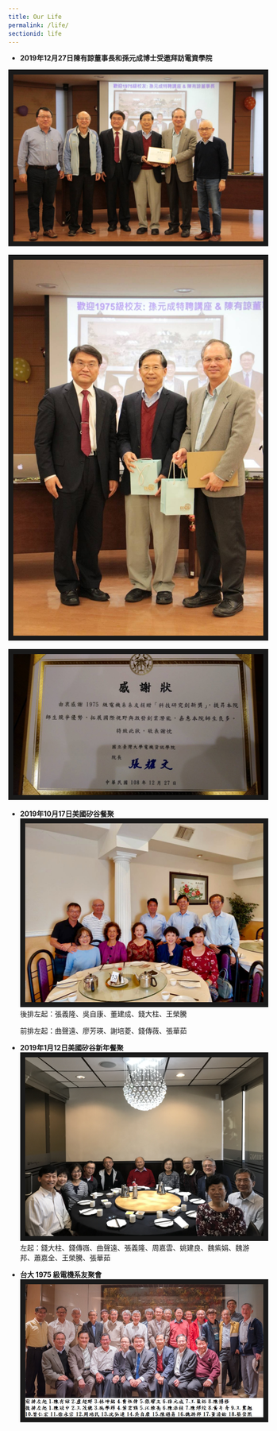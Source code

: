 ```yaml
---
title: Our Life
permalink: /life/
sectionid: life
---
```

- **2019年12月27日陳有諒董事長和孫元成博士受邀拜訪電資學院**

<img src="/img/陳有諒董事長和孫元成博士受邀拜訪電資學院1.jpg"
alt="陳有諒董事長和孫元成博士受邀拜訪電資學院1" border="10" />

<img src="/img/陳有諒董事長和孫元成博士受邀拜訪電資學院2.jpg"
alt="陳有諒董事長和孫元成博士受邀拜訪電資學院2" border="10" />

<img src="/img/陳有諒董事長和孫元成博士受邀拜訪電資學院3.jpg"
alt="陳有諒董事長和孫元成博士受邀拜訪電資學院3" border="10" />

- **2019年10月17日美國矽谷餐聚**
<img src="/img/20191017FullSizeRender.jpg"
alt="2019年10月17日美國矽谷餐聚" border="10" />
  後排左起：張義隆、吳自康、董建成、錢大柱、王榮騰

  前排左起：曲聲遠、廖芳瑛、謝培菱、錢傳薇、張華茹

- **2019年1月12日美國矽谷新年餐聚**
<img src="/img/2019年1月12日美國矽谷新年餐聚.jpg"
alt="2019年1月12日美國矽谷新年餐聚" border="10" />
  左起：錢大柱、錢傳嶶、曲聲遠、張義隆、周嘉雲、姚建良、魏紫娟、魏游邦、蕭嘉全、王榮騰、張華茹

- **台大 1975 級電機系友聚會**
<img src="/img/NTUEE1975.jpg"
alt="Photo of NTU-EE 1975 Gathering" border="10" />
